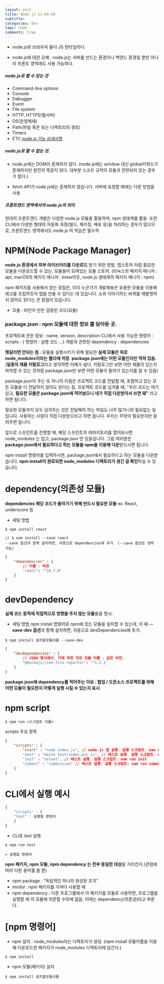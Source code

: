 ```yaml
---  
layout: post  
title: Node js 21.04.09
subtitle: 
categories: dev
tags: node
comments: true  
--- 
```


- node.js와 브라우저 둘다 JS 런타임이다.

- node.js에 대한 오해 : node.js는 서버를 만드는 환경이나 백엔드 환경일 뿐만 아니라 프론트 영역에도 사용 가능하다.

##### node.js로 할 수 있는 것

- Command-line options 
- Console 
- Debugger 
- Event	
- File system
- HTTP, HTTPS(웹서버)	
- OS(운영체제)
- Path(파일 혹은 또는 디렉토리의 경로)
- Timers
- ETC
[node.js 기능 상세사항](https://nodejs.org/dist/latest-v14.x/docs/api/)

##### node.js로 할 수 없는 것.

- node.js에는 DOM이 존재하지 않다. (node.js에는 window 대신 global키워드가 존재하지만 완전히 똑같지 않다. 대부분 스코프 규칙이 모듈과 관련되어 있는 경우가 많다.)

- fetch API가 node.js에는 존재하지 않습니다. 서버에 요청할 때에는 다른 방법을 사용

##### 프론트엔드 영역에서의 node.js의 의미

현대의 프론트엔드 개발은 다양한 node.js 모듈을 활용하며, npm 생태계를 활용. 또한 CLI에서 다양한 형태의 자동화 과정(빌드, 패키징, 배포 등)을 처리하는 경우가 많으므로, 프론트엔드 영역에서도 node.js 의 학습은 필수적


# NPM(Node Package Manager)

**node.js 환경에서 외부 라이브러리를 다운로드** 받기 위한 방법. 앱스토어 처럼 필요한 모듈을 다운로드할 수 있는, 모듈들이 모여있는 모듈 스토어. (리눅스의 패키지 매니저 : apt, macOS의 패키지 매니저 : brew이듯,  node.js 생태계의 패키지 매니저 : npm)

npm 패키지를 사용해서 얻는 장점은, 이미 누군가가 개발해놓은 유용한 모듈을 이용해 레고를 조립하듯이 앱을 만들 수 있다는 데 있습니다. 소위 이야기하는 바퀴를 재발명하지 않아도 된다는 큰 장점이 있습니다.

- 모듈 : 타인이 만든 검증된 코드(모듈) 

### package.json : npm 모듈에 대한 정보 를 담아둔 곳. 

프로젝트에 관한 정보 : name, version, description
CLI에서 사용 가능한 명령어 : scripts : { 명령어 : 실행 코드 ...}
개발과 관련된 dependency : dependencies

**헷갈리면 안되는 점** : 모듈을 실행시키기 위해 필요한 **실제 모듈은 따로 node_modules이라는 폴더에 저장**. **package.json에는 어떤 모듈인지만 적혀 있음.** (**일종의 제품 카탈로그**라고 생각하면 이해가 쉽다.  카탈로그만 보면 어떤 제품이 있는지 파악할 수 있는 것처럼 package.json만 보면 어떤 모듈이 들어가 있는지를 알 수 있음)

package.json이 주는 또 하나의 이점은 프로젝트 코드를 전달할 때, 포함하고 있는 모든 모듈을 다 전달하지 않아도 된다는 점. 프로젝트 코드를 넘겨줄 때, "우리 코드는 여기 있고, **필요한 모듈은 package.json에 적어놨으니 네가 직접 다운받아서 쓰면 돼"** 라고 하면 됩니다.

필요한 모듈까지 모두 넘겨주는 것은 전달해야 하는 파일도 너무 많거니와 필요없는 일입니다. 사용하는 사람이 직접 다운받으라고 하면 됩니다. 우리는 무엇이 필요한지만 알려주면 됩니다.

앞으로 스프린트를 진행할 때, 해당 스프린트의 레파지토리를 열어보시면 node_modules 는 없고, package.json 만 있을겁니다. 그럼 여러분은 **package.json에서 필요하다고 하는 모듈을 npm을 이용해 다운**받으시면 됩니다.

npm install 명령어를 입력하시면, package.json에서 필요하다고 하는 모듈을 다운받습니다. **npm install이 완료되면 node_modules 디렉토리가 생긴 걸 확인**하실 수 있습니다.


# dependency(의존성 모듈) 

**dependencies 해당 코드가 돌아가기 위해 반드시 필요한 모듈**
ex: React, underscore 등

- 세팅 방법

```
$ npm install react

// $ nom install --save react
--save 옵션과 함께 설치하면, 자동으로 dependencies에 추가. (--save 옵션은 생략 가능)
```

```json
{
	"dependencies" : { 
		// 이름 : 버전
		"react": "^16.7.0"
	}
}
```

# devDependency

**실제 코드 동작에 직접적으로 영향을 주지 않는 모듈**들을 명시. 

- 세팅 방법
npm install 명령어로 npm에 있는 모듈을 설치할 수 있는데, 이 때 **--save-dev 옵션**과 함께 설치하면, 자동으로 devDependencies에 추가.

```
$ npm install 설치할모듈이름 --save-dev
```

```json
{
	"devDependencies" : { 
		// JSON 형식에서, 키에 적힌 것은 모듈 이름 : 값은 버전. 
		"@mochajs/json-file-reporter": "^1.2.1"
	}
}
```

**package.json에 dependency를 적어주는 이유 : 협업 / 오픈소스 프로젝트를 위해 어떤 모듈이 필요한지 어떻게 실행 시킬 수 있는지 표시**

# npm script

```
$ npm run <스크립트 이름>
```

scripts 주요 항목

```json
{ 	
    "scripts" : { 
		"start" : "node index.js", // node.js 앱 실행. 실행 스크립트: nam run start
		"test" : "mocha test/index.est.js", // 테스트 실행. 실행 스크립트: nam run test
		"init" : "aslant", // 테스트 실행. 실행 스크립트: nam run init
		"submit" : "submission" // 테스트 실행. 실행 스크립트: nam run submit	
    }
}
```

# CLI에서 실행 예시

```js
{ 	
    "scripts" : { 		
    "test" : 실행할 명령어	
    }
}
```

- CLI로 test 실행

```
$ npm run test 

> 실행할 명령어
```
 
**npm 패키지, npm 모듈, npm dependency 는 전부 동일한 대상**을 가리킨다.(관점에 따라 다른 용어를 쓸 뿐)

- npm package : "독립적인 하나의 완성된 조각"
- modul : npm 패키지를 가져다 사용할 때
- npm dependency : 다른 프로그램에서 이 패키지를 모듈로 사용하면, 프로그램을 실행할 때 이 모듈에 의존할 수밖에 없음. 이때는 dependency(의존성)라고 부른다.


# [npm 명령어]

- npm 설치 : node_modules라는 디렉토리가 생성. 
(npm install 모듈이름을 이용해 다운로드한 패키지가 node_modules 디렉토리에 담긴다.)

```
$ npm install
```

- npm 모듈(패키지) 설치

```
$ npm install 설치할모듈이름
```
